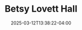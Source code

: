 ---
title: Betsy Lovett Hall
building: The Episcopal Church of the Good Shepherd
date: 2025-03-12T13:38:22-04:00
active: true
aliases: 
  - /venues/Betsy-Lovett-Hall-at-The-Episcopal-Church-of-the-Good-Shepherd/
venue_aliases:
  - Betsy Lovett Hall
featured_image: 
featured_image_attr: 
featured_image_alt: 
featured_image_caption: 
Founded: 
Address: |
  1100 Stockton Street
  Jacksonville, FL 32204
Latitude: 30.312773799024146
Longitude: -81.68933712547472
Socials: 
  Facebook: 100064912864191
  Twitter: 
  Instagram: goodshepherdjaxchurch
  Threads:
  Website: https://www.gsjax.church/
Phone: 	19043875691
---